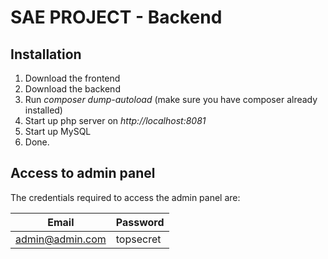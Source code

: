 # SAE PROJECT - Backend

## Installation

1. Download the frontend
2. Download the backend
3. Run *composer dump-autoload* (make sure you have composer already installed)
4. Start up php server on *http://localhost:8081*
5. Start up MySQL
6. Done.

## Access to admin panel

The credentials required to access the admin panel are:

| Email | Password |
| --- | ----------- |
| admin@admin.com | topsecret |

